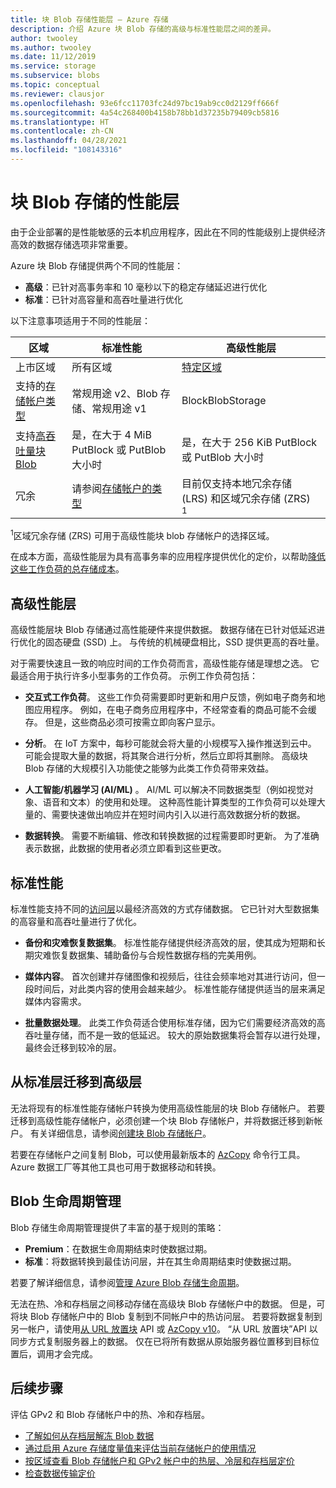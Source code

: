 ```yaml
---
title: 块 Blob 存储性能层 — Azure 存储
description: 介绍 Azure 块 Blob 存储的高级与标准性能层之间的差异。
author: twooley
ms.author: twooley
ms.date: 11/12/2019
ms.service: storage
ms.subservice: blobs
ms.topic: conceptual
ms.reviewer: clausjor
ms.openlocfilehash: 93e6fcc11703fc24d97bc19ab9cc0d2129ff666f
ms.sourcegitcommit: 4a54c268400b4158b78bb1d37235b79409cb5816
ms.translationtype: HT
ms.contentlocale: zh-CN
ms.lasthandoff: 04/28/2021
ms.locfileid: "108143316"
---
```

# <a name="performance-tiers-for-block-blob-storage"></a>块 Blob 存储的性能层

由于企业部署的是性能敏感的云本机应用程序，因此在不同的性能级别上提供经济高效的数据存储选项非常重要。

Azure 块 Blob 存储提供两个不同的性能层：

- **高级**：已针对高事务率和 10 毫秒以下的稳定存储延迟进行优化
- **标准**：已针对高容量和高吞吐量进行优化

以下注意事项适用于不同的性能层：

| 区域 |标准性能  |高级性能层  |
|---------|---------|---------|
|上市区域     |   所有区域      | [特定区域](https://azure.microsoft.com/global-infrastructure/services/?products=storage)       |
|支持的[存储帐户类型](../common/storage-account-overview.md#types-of-storage-accounts)     |     常规用途 v2、Blob 存储、常规用途 v1    |    BlockBlobStorage     |
|支持[高吞吐量块 Blob](https://azure.microsoft.com/blog/high-throughput-with-azure-blob-storage/)     |    是，在大于 4 MiB PutBlock 或 PutBlob 大小时     |    是，在大于 256 KiB PutBlock 或 PutBlob 大小时    |
|冗余     |     请参阅[存储帐户的类型](../common/storage-account-overview.md#types-of-storage-accounts)   |  目前仅支持本地冗余存储 (LRS) 和区域冗余存储 (ZRS)<div role="complementary" aria-labelledby="zone-redundant-storage"><sup>1</sup></div>     |

<div id="zone-redundant-storage"><sup>1</sup>区域冗余存储 (ZRS) 可用于高级性能块 blob 存储帐户的选择区域。</div>

在成本方面，高级性能层为具有高事务率的应用程序提供优化的定价，以帮助[降低这些工作负荷的总存储成本](https://azure.microsoft.com/blog/reducing-overall-storage-costs-with-azure-premium-blob-storage/)。

## <a name="premium-performance"></a>高级性能层

高级性能层块 Blob 存储通过高性能硬件来提供数据。 数据存储在已针对低延迟进行优化的固态硬盘 (SSD) 上。 与传统的机械硬盘相比，SSD 提供更高的吞吐量。

对于需要快速且一致的响应时间的工作负荷而言，高级性能存储是理想之选。 它最适合用于执行许多小型事务的工作负荷。 示例工作负荷包括：

- **交互式工作负荷**。 这些工作负荷需要即时更新和用户反馈，例如电子商务和地图应用程序。 例如，在电子商务应用程序中，不经常查看的商品可能不会缓存。 但是，这些商品必须可按需立即向客户显示。

- **分析**。 在 IoT 方案中，每秒可能就会将大量的小规模写入操作推送到云中。 可能会提取大量的数据，将其聚合进行分析，然后立即将其删除。 高级块 Blob 存储的大规模引入功能使之能够为此类工作负荷带来效益。

- **人工智能/机器学习 (AI/ML)** 。 AI/ML 可以解决不同数据类型（例如视觉对象、语音和文本）的使用和处理。 这种高性能计算类型的工作负荷可以处理大量的、需要快速做出响应并在短时间内引入以进行高效数据分析的数据。

- **数据转换**。 需要不断编辑、修改和转换数据的过程需要即时更新。 为了准确表示数据，此数据的使用者必须立即看到这些更改。

## <a name="standard-performance"></a>标准性能

标准性能支持不同的[访问层](storage-blob-storage-tiers.md)以最经济高效的方式存储数据。 它已针对大型数据集的高容量和高吞吐量进行了优化。

- **备份和灾难恢复数据集**。 标准性能存储提供经济高效的层，使其成为短期和长期灾难恢复数据集、辅助备份与合规性数据存档的完美用例。

- **媒体内容**。 首次创建并存储图像和视频后，往往会频率地对其进行访问，但一段时间后，对此类内容的使用会越来越少。 标准性能存储提供适当的层来满足媒体内容需求。 

- **批量数据处理**。 此类工作负荷适合使用标准存储，因为它们需要经济高效的高吞吐量存储，而不是一致的低延迟。 较大的原始数据集将会暂存以进行处理，最终会迁移到较冷的层。

## <a name="migrate-from-standard-to-premium"></a>从标准层迁移到高级层

无法将现有的标准性能存储帐户转换为使用高级性能层的块 Blob 存储帐户。 若要迁移到高级性能存储帐户，必须创建一个块 Blob 存储帐户，并将数据迁移到新帐户。 有关详细信息，请参阅[创建块 Blob 存储帐户](../common/storage-account-create.md)。

若要在存储帐户之间复制 Blob，可以使用最新版本的 [AzCopy](../common/storage-use-azcopy-v10.md#transfer-data) 命令行工具。 Azure 数据工厂等其他工具也可用于数据移动和转换。

## <a name="blob-lifecycle-management"></a>Blob 生命周期管理

Blob 存储生命周期管理提供了丰富的基于规则的策略：

- **Premium**：在数据生命周期结束时使数据过期。
- **标准**：将数据转换到最佳访问层，并在其生命周期结束时使数据过期。

若要了解详细信息，请参阅[管理 Azure Blob 存储生命周期](storage-lifecycle-management-concepts.md)。

无法在热、冷和存档层之间移动存储在高级块 Blob 存储帐户中的数据。 但是，可将块 Blob 存储帐户中的 Blob 复制到不同帐户中的热访问层。 若要将数据复制到另一帐户，请使用[从 URL 放置块](/rest/api/storageservices/put-block-from-url) API 或 [AzCopy v10](../common/storage-use-azcopy-v10.md)。 “从 URL 放置块”API 以同步方式复制服务器上的数据。 仅在已将所有数据从原始服务器位置移到目标位置后，调用才会完成。

## <a name="next-steps"></a>后续步骤

评估 GPv2 和 Blob 存储帐户中的热、冷和存档层。

- [了解如何从存档层解冻 Blob 数据](storage-blob-rehydration.md)
- [通过启用 Azure 存储度量值来评估当前存储帐户的使用情况](./monitor-blob-storage.md)
- [按区域查看 Blob 存储帐户和 GPv2 帐户中的热层、冷层和存档层定价](https://azure.microsoft.com/pricing/details/storage/)
- [检查数据传输定价](https://azure.microsoft.com/pricing/details/data-transfers/)